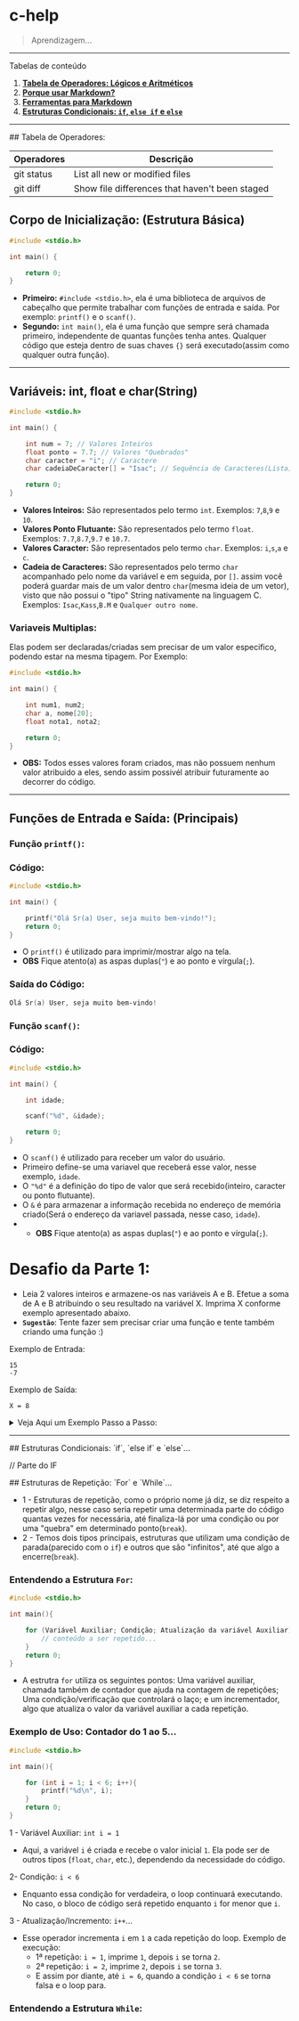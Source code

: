 # c-help
> Aprendizagem...

*******
Tabelas de conteúdo 
 1. **[Tabela de Operadores: Lógicos e Aritméticos](#tabela)**
 2. **[Porque usar Markdown?](#why)**
 3. **[Ferramentas para Markdown](#tools)**
 4. **[Estruturas Condicionais: `if`, `else if` e `else`](#condicionais)**

*******
<div id="tabela">
## Tabela de Operadores:

| Operadores | Descrição |
| --- | --- |
| git status | List all new or modified files |
| git diff | Show file differences that haven't been staged |

</div>

## Corpo de Inicialização: (Estrutura Básica)


```c
#include <stdio.h>

int main() {

    return 0;
}
```

* <b>Primeiro:</b> `#include <stdio.h>`, ela é uma biblioteca de arquivos de cabeçalho que permite trabalhar com funções de entrada e saída. Por exemplo: `printf()` e o `scanf()`.
* <b>Segundo:</b> `int main()`, ela é uma função que sempre será chamada primeiro, independente de quantas funções tenha antes. Qualquer código que esteja dentro de suas chaves `{}` será executado(assim como qualquer outra função).

---

## Variáveis: int, float e char(String)

```c
#include <stdio.h>

int main() {

    int num = 7; // Valores Inteiros
    float ponto = 7.7; // Valores "Quebrados"
    char caracter = "i"; // Caractere
    char cadeiaDeCaracter[] = "Isac"; // Sequência de Caracteres(Lista)

    return 0;
}
```
* <b>Valores Inteiros:</b> São representados pelo termo `int`. Exemplos: `7`,`8`,`9` e `10`.
* <b>Valores Ponto Flutuante:</b> São representados pelo termo `float`. Exemplos: `7.7`,`8.7`,`9.7` e `10.7`.
* <b>Valores Caracter:</b> São representados pelo termo `char`. Exemplos: `i`,`s`,`a` e `c`.
* <b>Cadeia de Caracteres:</b> São representados pelo termo `char` acompanhado pelo nome da variável e em seguida, por `[]`. assim você poderá guardar mais de um valor dentro `char`(mesma ideia de um vetor), visto que não possui o "tipo" String nativamente na linguagem C. Exemplos: `Isac`,`Kass`,`B.M` e `Qualquer outro nome`.

### Variaveis Multiplas:

Elas podem ser declaradas/criadas sem precisar de um valor especifico, podendo estar na mesma tipagem. Por Exemplo:

```c
#include <stdio.h>

int main() {

    int num1, num2;
    char a, nome[20];
    float nota1, nota2;

    return 0;
}
```

* <b>OBS:</b> Todos esses valores foram criados, mas não possuem nenhum valor atribuido a eles, sendo assim possivél atribuir futuramente ao decorrer do código.
---

## Funções de Entrada e Saída: (Principais)

### Função `printf()`:

### Código:
```c
#include <stdio.h>

int main() {

    printf("Olá Sr(a) User, seja muito bem-vindo!");
    return 0;
}
```

* O `printf()` é utilizado para imprimir/mostrar algo na tela.
* <b>OBS</b> Fique atento(a) as aspas duplas(`"`) e ao ponto e vírgula(`;`).

### Saída do Código:
```powershell
Olá Sr(a) User, seja muito bem-vindo!
```

### Função `scanf()`:

### Código:
```c
#include <stdio.h>

int main() {

    int idade;

    scanf("%d", &idade);

    return 0;
}
```

* O `scanf()` é utilizado para receber um valor do usuário.
* Primeiro define-se uma variavel que receberá esse valor, nesse exemplo, `idade`.
* O `"%d"` é a definição do tipo de valor que será recebido(inteiro, caracter ou ponto flutuante).
* O `&` é para armazenar a informação recebida no endereço de memória criado(Será o endereço da variavel passada, nesse caso, `idade`).
* * <b>OBS</b> Fique atento(a) as aspas duplas(`"`) e ao ponto e vírgula(`;`).

# Desafio da Parte 1:

* Leia 2 valores inteiros e armazene-os nas variáveis A e B. Efetue a soma de A e B atribuindo o seu resultado na variável X. Imprima X conforme exemplo apresentado abaixo.
* **`Sugestão`**: Tente fazer sem precisar criar uma função e tente também criando uma função :)

Exemplo de Entrada:
```
15
-7
```
Exemplo de Saída:
```
X = 8
```

<details>
<summary>Veja Aqui um Exemplo Passo a Passo:</summary>

<br>

* 1 - **`Enunciado`**: "Leia 2 valores inteiros e armazene-os nas variáveis A e B...", ou seja, crie duas variáveis do tipo inteiro(int) para armazenar valores que serão enviados pelo usuário.
```c
#include <stdio.h>

int main(){

    int A, B;
```
* 2 - **`Enunciado`**: "[..]Efetue a soma de A e B...", já temos duas variáveis criadas anteriormente que armazena valores, aqui criaremos uma terceira para armazenar a soma.

```c
    int X = A + B;
```

* 3 - **`Enunciado`**: "Imprima X ...", Agora utilizaremos o `printf` para mostrar o resultado no terminal.
```c
    printf("X = %d", X);

    return 0;
}
```
* Código Completo:
```c
#include <stdio.h>

int main(){

    int A, B;
    int X = A + B;
    printf("X = %d", X);

    return 0;
}
```

</details>

<hr>
<div id="condicionais">
## Estruturas Condicionais: `if`, `else if` e `else`...

// Parte do IF
</div>
## Estruturas de Repetição: `For` e `While`...

* 1 - Estruturas de repetição, como o próprio nome já diz, se diz respeito a repetir algo, nesse caso seria repetir uma determinada parte do código quantas vezes for necessária, até finaliza-lá por uma condição ou por uma "quebra" em determinado ponto(`break`).
* 2 - Temos dois tipos principais, estruturas que utilizam uma condição de parada(parecido com o `if`) e outros que são "infinitos", até que algo a encerre(`break`).

### Entendendo a Estrutura `For`:

```c
#include <stdio.h>

int main(){

    for (Variável Auxiliar; Condição; Atualização da variável Auxiliar){
        // conteúdo a ser repetido...
    }
    return 0;
}
```
* A estrutra `for` utiliza os seguintes pontos: Uma variável auxiliar, chamada também de contador que ajuda na contagem de repetições; Uma condição/verificação que controlará o laço; e um incrementador, algo que atualiza o valor da variável auxiliar a cada repetição.

### Exemplo de Uso: Contador do 1 ao 5...

```c
#include <stdio.h>

int main(){

    for (int i = 1; i < 6; i++){
        printf("%d\n", i);
    }
    return 0;
}
```

1 - Variável Auxiliar: `int i = 1`
* Aqui, a variável `i` é criada e recebe o valor inicial `1`. Ela pode ser de outros tipos (`float`, `char`, etc.), dependendo da necessidade do código.

2- Condição: `i < 6`
* Enquanto essa condição for verdadeira, o loop continuará executando. No caso, o bloco de código será repetido enquanto `i` for menor que `i`.

3 - Atualização/Incremento: `i++`...

* Esse operador incrementa `i` em `1` a cada repetição do loop.
    Exemplo de execução:
    * 1ª repetição: `i = 1`, imprime `1`, depois `i` se torna `2`.
    * 2ª repetição: `i = 2`, imprime `2`, depois `i` se torna `3`.
    * E assim por diante, até `i = 6`, quando a condição `i < 6` se torna falsa e o loop para.

### Entendendo a Estrutura `While`:
